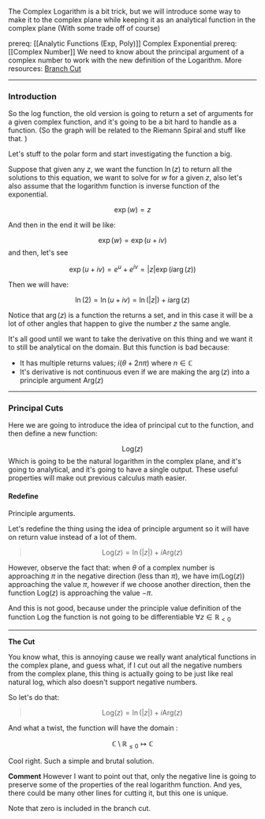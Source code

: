 
The Complex Logarithm is a bit trick, but we will introduce some way to make it to the complex plane while keeping it as an analytical function in the complex plane (With some trade off of course) 

prereq: [[Analytic Functions (Exp, Poly)]] Complex Exponential
prereq: [[Complex Number]] We need to know about the principal argument of a complex number to work with the new definition of the Logarithm. 
More resources: [Branch Cut](https://mathworld.wolfram.com/BranchCut.html)

---
### Introduction 

So the log function, the old version is going to return a set of arguments for a given complex function, and it's going to be a bit hard to handle as a function. (So the graph will be related to the Riemann Spiral and stuff like that. )

Let's stuff to the polar form and start investigating the function a big. 

Suppose that given any $z$, we want the function $\ln(z)$ to return all the solutions to this equation, we want to solve for $w$ for a given $z$, also let's also assume that the logarithm function is inverse function of the exponential. 

$$
\exp(w) = z
$$

And then in the end it will be like: 

$$\exp(w) = \exp(u + iv)$$ and then, let's see

$$
\exp(u + iv) = e^u + e^{iv} = |z| \exp(i\arg(z))
$$

Then we will have: 

$$
\ln(2) = \ln(u + iv) = \ln(|z|) + i\arg(z)
$$

Notice that $\arg(z)$ is a function the returns a set, and in this case it will be a lot of other angles that happen to give the number $z$ the same angle. 

It's all good until we want to take the derivative on this thing and we want it to still be analytical on the domain. But this function is bad because: 
* It has multiple returns values; $i(\theta + 2n\pi)$ where $n\in \mathbb{C}$
* It's derivative is not continuous even if we are making the $\arg(z)$ into a principle argument $\text{Arg}(z)$

---

### Principal Cuts 

Here we are going to introduce the idea of principal cut to the function, and then define a new function: 

$$
\text{Log}(z)
$$
Which is going to be the natural logarithm in the complex plane, and it's going to analytical, and it's going to have a single output. These useful properties will make out previous calculus math easier. 

#### Redefine 

Principle arguments. 

Let's redefine the thing using the idea of principle argument so it will have on return value instead of a lot of them. 

> $$
> \text{Log}(z) = \ln(|z|) + i\text{Arg}(z)
> $$

However, observe the fact that: when $\theta$ of a complex number is approaching $\pi$ in the negative direction (less than $\pi$), we have $\text{im}(\text{Log}(z))$  approaching the value $\pi$, however if we choose another direction, then the function $\text{Log}(z)$ is approaching the value $-\pi$. 

And this is not good, because under the principle value definition of the function $\text{Log}$ the function is not going to be differentiable $\forall z \in \mathbb{R}_{<0}$

---

**The Cut**

You know what, this is annoying cause we really want analytical functions in the complex plane, and guess what, if I cut out all the negative numbers from the complex plane, this thing is actually going to be just like real natural log, which also doesn't support negative numbers. 

So let's do that: 

> $$
> \text{Log}(z) =  \ln(|z|)  + i\text{Arg}(z)
> $$

And what a twist, the function will have the domain : 

$$
\mathbb{C}\setminus \mathbb{R}_{\leq 0} \mapsto \mathbb{C}
$$

Cool right. Such a simple and brutal solution. 

**Comment**
However I want to point out that, only the negative line is going to preserve some of the properties of the real logarithm function. And yes, there could be many other lines for cutting it, but this one is unique. 

Note that zero is included in the branch cut. 